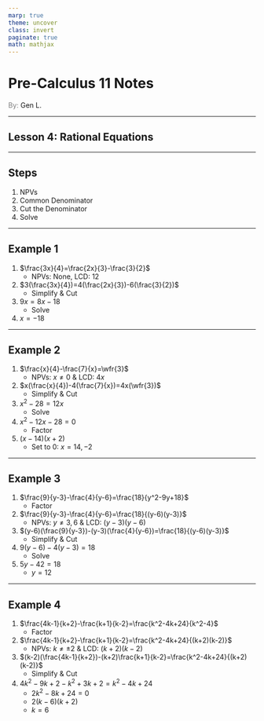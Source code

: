 ```yaml
---
marp: true
theme: uncover
class: invert
paginate: true
math: mathjax
---
```


# <!--fit--> Pre-Calculus 11 Notes
<span style="color:grey">By:</span> Gen L.

<!--_footer: In partnership with Hyperion University, 2023-->

$\newcommand{\wfr}[1]{\frac{#1}{1}}$

---

## Lesson 4: Rational Equations

---

## Steps

1) NPVs
2) Common Denominator
3) Cut the Denominator
4) Solve

---

## Example 1

1) $\frac{3x}{4}=\frac{2x}{3}-\frac{3}{2}$
    * NPVs: None, LCD: 12
2) $3(\frac{3x}{4})=4(\frac{2x}{3})-6(\frac{3}{2})$
    * Simplify & Cut
3) $9x=8x-18$
    * Solve
4) $x=-18$

---

## Example 2

1) $\frac{x}{4}-\frac{7}{x}=\wfr{3}$
    * NPVs: $x\neq0$ & LCD: $4x$
2) $x(\frac{x}{4})-4(\frac{7}{x})=4x(\wfr{3})$
    * Simplify & Cut
3) $x^2-28=12x$
    * Solve
4) $x^2-12x-28=0$
    * Factor
5) $(x-14)(x+2)$
    * Set to 0: $x=14,-2$

---

## Example 3

1) $\frac{9}{y-3}-\frac{4}{y-6}=\frac{18}{y^2-9y+18}$
    * Factor
2) $\frac{9}{y-3}-\frac{4}{y-6}=\frac{18}{(y-6)(y-3)}$
    * NPVs: $y\neq3,6$ & LCD: $(y-3)(y-6)$
3) $(y-6)(\frac{9}{y-3})-(y-3)(\frac{4}{y-6})=\frac{18}{(y-6)(y-3)}$
    * Simplify & Cut
4) $9(y-6)-4(y-3)=18$
    * Solve
5) $5y-42=18$
    * $y=12$

---

## Example 4

1) $\frac{4k-1}{k+2}-\frac{k+1}{k-2}=\frac{k^2-4k+24}{k^2-4}$
    * Factor
2) $\frac{4k-1}{k+2}-\frac{k+1}{k-2}=\frac{k^2-4k+24}{(k+2)(k-2)}$
    * NPVs: $k\neq\pm2$ & LCD: $(k+2)(k-2)$
3) $(k-2)(\frac{4k-1}{k+2})-(k+2)\frac{k+1}{k-2}=\frac{k^2-4k+24}{(k+2)(k-2)}$
    * Simplify & Cut
4) $4k^2-9k+2-k^2+3k+2=k^2-4k+24$
    * $2k^2-8k+24=0$
    * $2(k-6)(k+2)$
    * $k=6$

